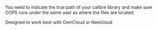 You need to indicate the true path of your calibre library and make sure COPS runs under the same user as where the files are located

Designed to work best with OwnCloud or Nextcloud
